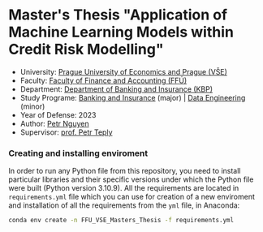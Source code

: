 # Master's Thesis "Application of Machine Learning Models within Credit Risk Modelling"


- University: [Prague University of Economics and Prague (VŠE)](https://www.vse.cz/english/)
- Faculty: [Faculty of Finance and Accounting (FFÚ)](https://ffu.vse.cz/english/)
- Department: [Department of Banking and Insurance (KBP)](https://kbp.vse.cz/)
- Study Programe: [Banking and Insurance](https://ffu.vse.cz/uchazeci-navazujici-magisterske-studium/studijni-programy/) (major) | [Data Engineering](https://fis.vse.cz/magisterske-studium/vedlejsi-specializace/4di/) (minor)
- Year of Defense: 2023
- Author: [Petr Nguyen](https://www.linkedin.com/in/petr-ngn)
- Supervisor: [prof. Petr Teply](https://cz.linkedin.com/in/petr-teply-3b68529)

### Creating and installing enviroment

In order to run any Python file from this repository, you need to install particular libraries and their specific versions under which the Python file were built (Python version 3.10.9). All the requirements are located in `requirements.yml` file which you can use for creation of a new enviroment and installation of all the requirements from the `yml` file, in Anaconda:

```bash
conda env create -n FFU_VSE_Masters_Thesis -f requirements.yml
```



